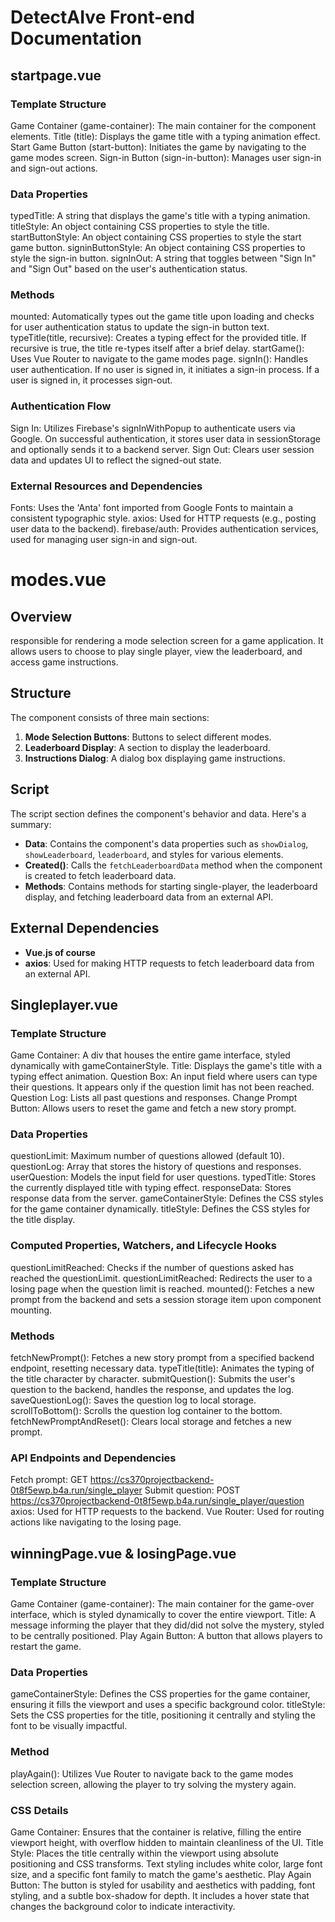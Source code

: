 # DetectAIve Front-end Documentation 

## startpage.vue
### Template Structure

Game Container (game-container): The main container for the component elements.
Title (title): Displays the game title with a typing animation effect.
Start Game Button (start-button): Initiates the game by navigating to the game modes screen.
Sign-in Button (sign-in-button): Manages user sign-in and sign-out actions.

### Data Properties

typedTitle: A string that displays the game's title with a typing animation.
titleStyle: An object containing CSS properties to style the title.
startButtonStyle: An object containing CSS properties to style the start game button.
signinButtonStyle: An object containing CSS properties to style the sign-in button.
signInOut: A string that toggles between "Sign In" and "Sign Out" based on the user's authentication status.

### Methods

mounted: Automatically types out the game title upon loading and checks for user authentication status to update the sign-in button text.
typeTitle(title, recursive): Creates a typing effect for the provided title. If recursive is true, the title re-types itself after a brief delay.
startGame(): Uses Vue Router to navigate to the game modes page.
signIn(): Handles user authentication. If no user is signed in, it initiates a sign-in process. If a user is signed in, it processes sign-out.

### Authentication Flow

Sign In: Utilizes Firebase's signInWithPopup to authenticate users via Google. On successful authentication, it stores user data in sessionStorage and optionally sends it to a backend server.
Sign Out: Clears user session data and updates UI to reflect the signed-out state.

### External Resources and Dependencies

Fonts: Uses the 'Anta' font imported from Google Fonts to maintain a consistent typographic style.
axios: Used for HTTP requests (e.g., posting user data to the backend).
firebase/auth: Provides authentication services, used for managing user sign-in and sign-out.

# modes.vue

## Overview

responsible for rendering a mode selection screen for a game application. It allows users to choose to play single player, view the leaderboard, and access game instructions.

## Structure

The component consists of three main sections:

1. **Mode Selection Buttons**: Buttons to select different modes.
2. **Leaderboard Display**: A section to display the leaderboard.
3. **Instructions Dialog**: A dialog box displaying game instructions.

## Script

The script section defines the component's behavior and data. Here's a summary:

- **Data**: Contains the component's data properties such as `showDialog`, `showLeaderboard`, `leaderboard`, and styles for various elements.
- **Created()**: Calls the `fetchLeaderboardData` method when the component is created to fetch leaderboard data.
- **Methods**: Contains methods for starting single-player, the leaderboard display, and fetching leaderboard data from an external API.

## External Dependencies

- **Vue.js of course**
- **axios**: Used for making HTTP requests to fetch leaderboard data from an external API.

## Singleplayer.vue

### Template Structure

Game Container: A div that houses the entire game interface, styled dynamically with gameContainerStyle.
Title: Displays the game's title with a typing effect animation.
Question Box: An input field where users can type their questions. It appears only if the question limit has not been reached.
Question Log: Lists all past questions and responses.
Change Prompt Button: Allows users to reset the game and fetch a new story prompt.

### Data Properties

questionLimit: Maximum number of questions allowed (default 10).
questionLog: Array that stores the history of questions and responses.
userQuestion: Models the input field for user questions.
typedTitle: Stores the currently displayed title with typing effect.
responseData: Stores response data from the server.
gameContainerStyle: Defines the CSS styles for the game container dynamically.
titleStyle: Defines the CSS styles for the title display.

### Computed Properties, Watchers, and Lifecycle Hooks

questionLimitReached: Checks if the number of questions asked has reached the questionLimit.
questionLimitReached: Redirects the user to a losing page when the question limit is reached.
mounted(): Fetches a new prompt from the backend and sets a session storage item upon component mounting.

### Methods

fetchNewPrompt(): Fetches a new story prompt from a specified backend endpoint, resetting necessary data.
typeTitle(title): Animates the typing of the title character by character.
submitQuestion(): Submits the user's question to the backend, handles the response, and updates the log.
saveQuestionLog(): Saves the question log to local storage.
scrollToBottom(): Scrolls the question log container to the bottom.
fetchNewPromptAndReset(): Clears local storage and fetches a new prompt.

### API Endpoints and Dependencies

Fetch prompt: GET https://cs370projectbackend-0t8f5ewp.b4a.run/single_player
Submit question: POST https://cs370projectbackend-0t8f5ewp.b4a.run/single_player/question
axios: Used for HTTP requests to the backend.
Vue Router: Used for routing actions like navigating to the losing page.

## winningPage.vue & losingPage.vue
### Template Structure

Game Container (game-container): The main container for the game-over interface, which is styled dynamically to cover the entire viewport.
Title: A message informing the player that they did/did not solve the mystery, styled to be centrally positioned.
Play Again Button: A button that allows players to restart the game.

### Data Properties

gameContainerStyle: Defines the CSS properties for the game container, ensuring it fills the viewport and uses a specific background color.
titleStyle: Sets the CSS properties for the title, positioning it centrally and styling the font to be visually impactful.

### Method

playAgain(): Utilizes Vue Router to navigate back to the game modes selection screen, allowing the player to try solving the mystery again.

### CSS Details

Game Container: Ensures that the container is relative, filling the entire viewport height, with overflow hidden to maintain cleanliness of the UI.
Title Style: Places the title centrally within the viewport using absolute positioning and CSS transforms. Text styling includes white color, large font size, and a specific font family to match the game's aesthetic.
Play Again Button: The button is styled for usability and aesthetics with padding, font styling, and a subtle box-shadow for depth. It includes a hover state that changes the background color to indicate interactivity.
